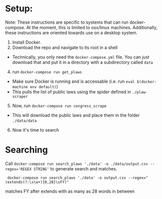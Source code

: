# Setup:
Note: These instructions are specific to systems that can run docker-compose. At the moment, this is limited to osx/linux machines. Additionally, these instructions are oriented towards use on a desktop system.

1. Install Docker.
2. Download the repo and navigate to its root in a shell
  * Technically, you only need the `docker-compose.yml` file. You can just download that and put it in a directory with a subdirectory called `data`
4. run `docker-compose run get_plaws`
  * Make sure Docker is running and is accessable (i.e. run `eval $(docker-machine env default)`)
  * This pulls the list of public laws using the spider defined in `./plaw-scraper`
5. Now, run `docker-compose run congress_scrape`
  * This will download the public laws and place them in the folder `./data/data`
6. Now it's time to search

# Searching

Call `docker-compose run search_plaws './data' -o ./data/output.csv --regex='REGEX STRING'` to generate search and matches.

```
 docker-compose run search_plaws './data' -o output.csv --regex="(extends(?:\s\w+){0,28}\sFY)"
```
matches FY after extends with as many as 28 words in between
